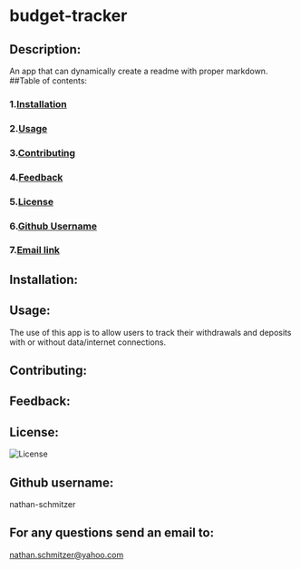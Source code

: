 # budget-tracker

## Description: 
An app that can dynamically create a readme with proper markdown.
##Table of contents:
### 1.[Installation](#installation)
### 2.[Usage](#usage)
### 3.[Contributing](#contributing)
### 4.[Feedback](#feedback)
### 5.[License](#license)
### 6.[Github Username](#githubusername)
### 7.[Email link](#emaillink)
## Installation: 

## Usage: 
The use of this app is to allow users to track their withdrawals and deposits with or without data/internet connections.
## Contributing: 

## Feedback: 

## License: 
![License](https://img.shields.io/static/v1?label=License&message=MIT&color=success)

## Github username: 
nathan-schmitzer
## For any questions send an email to: 
nathan.schmitzer@yahoo.com
